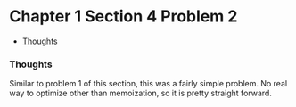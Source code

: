 Chapter 1 Section 4 Problem 2
=============================

- [Thoughts][thoughts]

### Thoughts ###

Similar to problem 1 of this section, this was a fairly simple problem. No real
way to optimize other than memoization, so it is pretty straight forward.

[thoughts]: #thoughts
